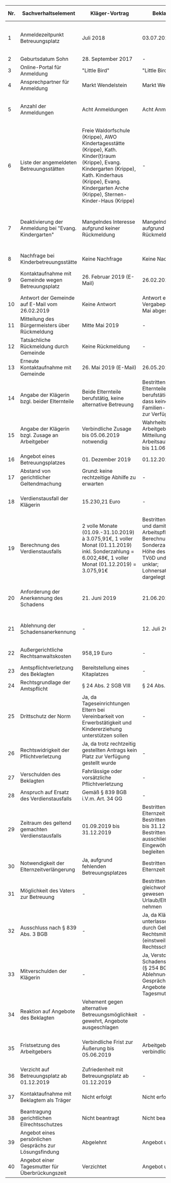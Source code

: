 | Nr. | Sachverhaltselement | Kläger-Vortrag | Beklagten-Vortrag | Beweismittel-Kläger | Beweismittel-Beklagter |
|---|---|---|---|---|---|
| 1 | Anmeldezeitpunkt Betreuungsplatz | Juli 2018 | 03.07.2018 | - | Übersicht der Vormerkungen Stand: 24.06.2019 (Anlage B 2) |
| 2 | Geburtsdatum Sohn | 28. September 2017 | - | - | - |
| 3 | Online-Portal für Anmeldung | "Little Bird" | "Little Bird" | - | - |
| 4 | Ansprechpartner für Anmeldung | Markt Wendelstein | Markt Wendelstein | - | - |
| 5 | Anzahl der Anmeldungen | Acht Anmeldungen | Acht Anmeldungen | - | Übersicht der Vormerkungen Stand: 24.06.2019 (Anlage B 2) |
| 6 | Liste der angemeldeten Betreuungsstätten | Freie Waldorfschule (Krippe), AWO Kindertagesstätte (Krippe), Kath. Kinder(t)raum (Krippe), Evang. Kindergarten (Krippe), Kath. Kinderhaus (Krippe), Evang. Kindergarten Arche (Krippe), Sternen-Kinder-Haus (Krippe) | - | Übersicht der Vormerkungen Stand: 24.06.2019 (Anlage B 2) | Übersicht der Vormerkungen Stand: 24.06.2019 (Anlage B 2) |
| 7 | Deaktivierung der Anmeldung bei "Evang. Kindergarten" | Mangelndes Interesse aufgrund keiner Rückmeldung | Mangelndes Interesse aufgrund keiner Rückmeldung | Übersicht der Vormerkungen Stand: 24.06.2019 (Anlage B 2), Verlaufshistorie (Anlage B 3) | Übersicht der Vormerkungen Stand: 24.06.2019 (Anlage B 2), Verlaufshistorie (Anlage B 3) |
| 8 | Nachfrage bei Kinderbetreuungsstätte | Keine Nachfrage | Keine Nachfrage | - | - |
| 9 | Kontaktaufnahme mit Gemeinde wegen Betreuungsplatz | 26. Februar 2019 (E-Mail) | 26.02.2019 (E-Mail) | E-Mail der Klägerin vom 26.02.2019 (Anlage B 4) | E-Mail der Klägerin vom 26.02.2019 (Anlage B 4) |
| 10 | Antwort der Gemeinde auf E-Mail vom 26.02.2019 | Keine Antwort | Antwort erfolgte, Vergabeprozess bis Mitte Mai abgeschlossen | Schreiben des Beklagten vom 06. März 2019 (Anlage K1) | - |
| 11 | Mitteilung des Bürgermeisters über Rückmeldung | Mitte Mai 2019 | - | - | - |
| 12 | Tatsächliche Rückmeldung durch Gemeinde | Keine Rückmeldung | - | - | - |
| 13 | Erneute Kontaktaufnahme mit Gemeinde | 26. Mai 2019 (E-Mail) | 26.05.2019 (E-Mail) | E-Mail vom 26.05.2019 (Anlage B 5) | E-Mail vom 26.05.2019 (Anlage B 5) |
| 14 | Angabe der Klägerin bzgl. beider Elternteile | Beide Elternteile berufstätig, keine alternative Betreuung | Bestritten, dass beide Elternteile in Vollzeit berufstätig sind; Bestritten, dass keine alternative Familien-/Fremdbetreuung zur Verfügung stand | E-Mail vom 26.05.2019 (Anlage B 5) | E-Mail vom 26.05.2019 (Anlage B 5) |
| 15 | Angabe der Klägerin bzgl. Zusage an Arbeitgeber | Verbindliche Zusage bis 05.06.2019 notwendig | Wahrheitswidrig; Arbeitgeber bat um Mitteilung zur Arbeitsaufnahme/Elternzeit bis 11.06.2019 | E-Mail vom 26.05.2019 (Anlage B 5) | Schreiben des Arbeitgebers vom 27.05.2019 (Anlage B 6) |
| 16 | Angebot eines Betreuungsplatzes | 01. Dezember 2019 | 01.12.2019 | - | - |
| 17 | Abstand von gerichtlicher Geltendmachung | Grund: keine rechtzeitige Abhilfe zu erwarten | - | - | - |
| 18 | Verdienstausfall der Klägerin | 15.230,21 Euro | - | Verdienstbescheinigungen von Juni 2017, Juli 2017 und November 2016 (Anlage K2) | - |
| 19 | Berechnung des Verdienstausfalls | 2 volle Monate (01.09.-31.10.2019) à 3.075,91€, 1 voller Monat (01.11.2019) inkl. Sonderzahlung = 6.002,48€, 1 voller Monat (01.12.2019) = 3.075,91€ | Bestritten; Elternzeitende und damit Beginn der Arbeitspflicht bestritten; Berechnung der Sonderzahlung bestritten; Höhe des Verdienstes nach TVöD und Erfahrungsstufe unklar; Lohnersatzleistungen nicht dargelegt | - | - |
| 20 | Anforderung der Anerkennung des Schadens | 21. Juni 2019 | 21.06.2019 | Schreiben des Unterzeichners vom 21. Juni 2019 (Anlage K3) | Schreiben des Unterzeichners vom 21. Juni 2019 (Anlage K3) |
| 21 | Ablehnung der Schadensanerkennung | - | 12. Juli 2019 | - | Schreiben des Beklagten vom 12. Juli 2019 (Anlage K4) |
| 22 | Außergerichtliche Rechtsanwaltskosten | 958,19 Euro | - | Vorschussrechnung vom 29. August 2019 (Anlage K5) | - |
| 23 | Amtspflichtverletzung des Beklagten | Bereitstellung eines Kitaplatzes | - | - | - |
| 24 | Rechtsgrundlage der Amtspflicht | § 24 Abs. 2 SGB VIII | § 24 Abs. 2 SGB VIII | - | - |
| 25 | Drittschutz der Norm | Ja, da Tageseinrichtungen Eltern bei Vereinbarkeit von Erwerbstätigkeit und Kindererziehung unterstützen sollen | - | - | - |
| 26 | Rechtswidrigkeit der Pflichtverletzung | Ja, da trotz rechtzeitig gestellten Antrags kein Platz zur Verfügung gestellt wurde | - | - | - |
| 27 | Verschulden des Beklagten | Fahrlässige oder vorsätzliche Pflichtverletzung | - | - | - |
| 28 | Anspruch auf Ersatz des Verdienstausfalls | Gemäß § 839 BGB i.V.m. Art. 34 GG | - | - | - |
| 29 | Zeitraum des geltend gemachten Verdienstausfalls | 01.09.2019 bis 31.12.2019 | Bestritten, dass Klägerin Elternzeit verlängert hat; Bestritten, dass Elternzeit bis 31.12.2019 ging; Bestritten, dass Klägerin ausschließlich die Eingewöhnungsphase begleiten muss | - | E-Mail vom 26.11.2019 (Anlage B 19) |
| 30 | Notwendigkeit der Elternzeitverlängerung | Ja, aufgrund fehlenden Betreuungsplatzes | Bestritten, dass Klägerin die Elternzeit verlängert hat | - | - |
| 31 | Möglichkeit des Vaters zur Betreuung | - | Bestritten, dass Vater nicht gleichwohl möglich gewesen wäre, Urlaub/Elternzeit zu nehmen | - | - |
| 32 | Ausschluss nach § 839 Abs. 3 BGB | - | Ja, da Klägerin unterlassene hat, Schaden durch Gebrauch eines Rechtsmittels abzuwenden (einstweiliger Rechtsschutz) | - | - |
| 33 | Mitverschulden der Klägerin | - | Ja, Verstoß gegen Schadensminderungspflicht (§ 254 BGB) durch Ablehnung von Gesprächsterminen und Angeboten einer Tagesmutter | - | - |
| 34 | Reaktion auf Angebote des Beklagten | Vehement gegen alternative Betreuungsmöglichkeit gewehrt, Angebote ausgeschlagen | - | - | - |
| 35 | Fristsetzung des Arbeitgebers | Verbindliche Frist zur Äußerung bis 05.06.2019 | Arbeitgeber hat keine verbindliche Frist gesetzt | - | Schreiben des Arbeitgebers vom 27.05.2019 (Anlage B 6) |
| 36 | Verzicht auf Betreuungsplatz ab 01.12.2019 | Zufriedenheit mit Betreuungsplatz ab 01.12.2019 | - | - | - |
| 37 | Kontaktaufnahme mit Beklagtem als Träger | Nicht erfolgt | Nicht erfolgt | - | Schreiben vom 07.06.2019 (Anlage B 8) |
| 38 | Beantragung gerichtlichen Eilrechtsschutzes | Nicht beantragt | Nicht beantragt | - | - |
| 39 | Angebot eines persönlichen Gesprächs zur Lösungsfindung | Abgelehnt | Angebot unterbreitet | E-Mail vom 04.08.2019 (Anlage B 18) | Schreiben vom 17.07.2019 (Anlage B 17) |
| 40 | Angebot einer Tagesmutter für Überbrückungszeit | Verzichtet | Angebot unterbreitet | - | - |